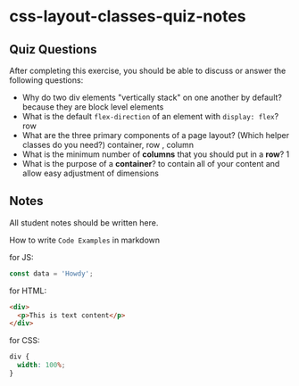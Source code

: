 # css-layout-classes-quiz-notes

## Quiz Questions

After completing this exercise, you should be able to discuss or answer the following questions:

- Why do two div elements "vertically stack" on one another by default?
  because they are block level elements
- What is the default `flex-direction` of an element with `display: flex`?
  row
- What are the three primary components of a page layout? (Which helper classes do you need?)
  container, row , column
- What is the minimum number of **columns** that you should put in a **row**?
  1
- What is the purpose of a **container**?
  to contain all of your content and allow easy adjustment of dimensions

## Notes

All student notes should be written here.

How to write `Code Examples` in markdown

for JS:

```javascript
const data = 'Howdy';
```

for HTML:

```html
<div>
  <p>This is text content</p>
</div>
```

for CSS:

```css
div {
  width: 100%;
}
```
